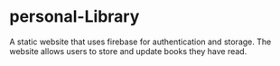 # personal-Library
A static website that uses firebase for authentication and storage. The website allows users to store and update books they have read.
